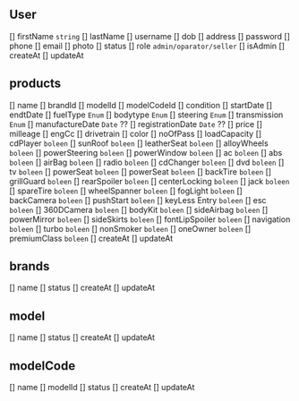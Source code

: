 ## User

[] firstName `string`
[] lastName
[] username
[] dob
[] address
[] password
[] phone
[] email
[] photo
[] status
[] role `admin/oparator/seller`
[] isAdmin
[] createAt
[] updateAt

## products

[] name
[] brandId
[] modelId
[] modelCodeId
[] condition
[] startDate
[] endtDate
[] fuelType `Enum`
[] bodytype `Enum`
[] steering `Enum`
[] transmission `Enum`
[] manufactureDate `Date` ??
[] registrationDate `Date` ??
[] price
[] milleage
[] engCc
[] drivetrain
[] color
[] noOfPass
[] loadCapacity
[] cdPlayer `boleen`
[] sunRoof `boleen`
[] leatherSeat `boleen`
[] alloyWheels `boleen`
[] powerSteering `boleen`
[] powerWindow `boleen`
[] ac `boleen`
[] abs `boleen`
[] airBag `boleen`
[] radio `boleen`
[] cdChanger `boleen`
[] dvd `boleen`
[] tv `boleen`
[] powerSeat `boleen`
[] powerSeat `boleen`
[] backTire `boleen`
[] grillGuard `boleen`
[] rearSpoiler `boleen`
[] centerLocking `boleen`
[] jack `boleen`
[] spareTire `boleen`
[] wheelSpanner `boleen`
[] fogLight `boleen`
[] backCamera `boleen`
[] pushStart `boleen`
[] keyLess Entry `boleen`
[] esc `boleen`
[] 360DCamera `boleen`
[] bodyKit `boleen`
[] sideAirbag `boleen`
[] powerMirror `boleen`
[] sideSkirts `boleen`
[] fontLipSpoiler `boleen`
[] navigation `boleen`
[] turbo `boleen`
[] nonSmoker `boleen`
[] oneOwner `boleen`
[] premiumClass `boleen`
[] createAt
[] updateAt

## brands

[] name
[] status
[] createAt
[] updateAt

## model

[] name
[] status
[] createAt
[] updateAt

## modelCode

[] name
[] modelId
[] status
[] createAt
[] updateAt
